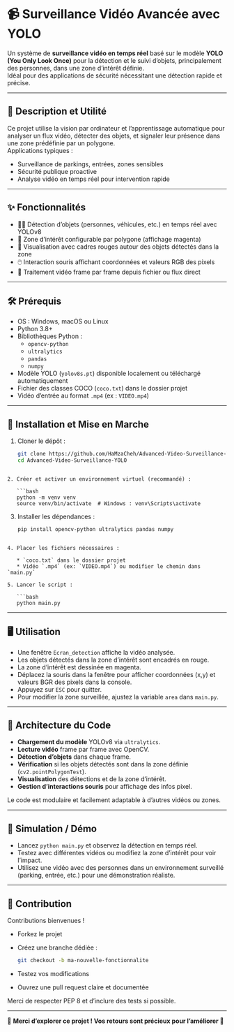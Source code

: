 # 📹 Surveillance Vidéo Avancée avec YOLO

Un système de **surveillance vidéo en temps réel** basé sur le modèle **YOLO (You Only Look Once)** pour la détection et le suivi d’objets, principalement des personnes, dans une zone d’intérêt définie.  
Idéal pour des applications de sécurité nécessitant une détection rapide et précise.

---

## 📜 Description et Utilité

Ce projet utilise la vision par ordinateur et l’apprentissage automatique pour analyser un flux vidéo, détecter des objets, et signaler leur présence dans une zone prédéfinie par un polygone.  
Applications typiques :  
- Surveillance de parkings, entrées, zones sensibles  
- Sécurité publique proactive  
- Analyse vidéo en temps réel pour intervention rapide

---

## ✨ Fonctionnalités

- 🕵️‍♂️ Détection d’objets (personnes, véhicules, etc.) en temps réel avec YOLOv8  
- 📍 Zone d’intérêt configurable par polygone (affichage magenta)  
- 🎨 Visualisation avec cadres rouges autour des objets détectés dans la zone  
- 🖱️ Interaction souris affichant coordonnées et valeurs RGB des pixels  
- 📡 Traitement vidéo frame par frame depuis fichier ou flux direct

---

## 🛠️ Prérequis

- OS : Windows, macOS ou Linux  
- Python 3.8+  
- Bibliothèques Python :  
  - `opencv-python`  
  - `ultralytics`  
  - `pandas`  
  - `numpy`  
- Modèle YOLO (`yolov8s.pt`) disponible localement ou téléchargé automatiquement  
- Fichier des classes COCO (`coco.txt`) dans le dossier projet  
- Vidéo d’entrée au format `.mp4` (ex : `VIDEO.mp4`)

---

## 🚀 Installation et Mise en Marche

1. Cloner le dépôt :  
   ```bash
   git clone https://github.com/HaMzaCheh/Advanced-Video-Surveillance-YOLO.git
   cd Advanced-Video-Surveillance-YOLO
````

2. Créer et activer un environnement virtuel (recommandé) :

   ```bash
   python -m venv venv
   source venv/bin/activate  # Windows : venv\Scripts\activate
````

3. Installer les dépendances :

   ```bash
   pip install opencv-python ultralytics pandas numpy
````

4. Placer les fichiers nécessaires :

   * `coco.txt` dans le dossier projet
   * Vidéo `.mp4` (ex: `VIDEO.mp4`) ou modifier le chemin dans `main.py`

5. Lancer le script :

   ```bash
   python main.py
````

---

## 🖥️ Utilisation

* Une fenêtre `Ecran_detection` affiche la vidéo analysée.
* Les objets détectés dans la zone d’intérêt sont encadrés en rouge.
* La zone d’intérêt est dessinée en magenta.
* Déplacez la souris dans la fenêtre pour afficher coordonnées (x,y) et valeurs BGR des pixels dans la console.
* Appuyez sur `ESC` pour quitter.
* Pour modifier la zone surveillée, ajustez la variable `area` dans `main.py`.

---

## 🧠 Architecture du Code

* **Chargement du modèle** YOLOv8 via `ultralytics`.
* **Lecture vidéo** frame par frame avec OpenCV.
* **Détection d’objets** dans chaque frame.
* **Vérification** si les objets détectés sont dans la zone définie (`cv2.pointPolygonTest`).
* **Visualisation** des détections et de la zone d’intérêt.
* **Gestion d’interactions souris** pour affichage des infos pixel.

Le code est modulaire et facilement adaptable à d’autres vidéos ou zones.

---

## 🎥 Simulation / Démo

* Lancez `python main.py` et observez la détection en temps réel.
* Testez avec différentes vidéos ou modifiez la zone d’intérêt pour voir l’impact.
* Utilisez une vidéo avec des personnes dans un environnement surveillé (parking, entrée, etc.) pour une démonstration réaliste.

---

## 🤝 Contribution

Contributions bienvenues !

* Forkez le projet
* Créez une branche dédiée :

  ```bash
  git checkout -b ma-nouvelle-fonctionnalite
  ```
* Testez vos modifications
* Ouvrez une pull request claire et documentée

Merci de respecter PEP 8 et d’inclure des tests si possible.

---

💬 **Merci d’explorer ce projet ! Vos retours sont précieux pour l’améliorer 🚀**

```
